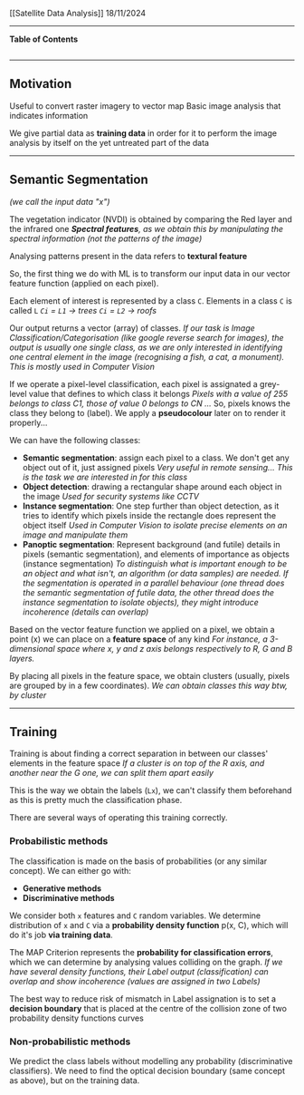 [[Satellite Data Analysis]]
18/11/2024
****
**Table of Contents**
```table-of-contents
```

****
## Motivation

Useful to convert raster imagery to vector map
Basic image analysis that indicates information

We give partial data as **training data** in order for it to perform the image analysis by itself on the yet untreated part of the data


****
## Semantic Segmentation

*(we call the input data "x")*

The vegetation indicator (NVDI) is obtained by comparing the Red layer and the infrared one
	***Spectral features**, as we obtain this by manipulating the spectral information (not the patterns of the image)*

Analysing patterns present in the data refers to **textural feature**

So, the first thing we do with ML is to transform our input data in our vector feature function (applied on each pixel).


Each element of interest is represented by a class `C`. Elements in a class `C` is called `L`
	*`Ci` = `L1` -> trees
	`Ci` = `L2` -> roofs*

Our output returns a vector (array) of classes.
	*If our task is Image Classification/Categorisation (like google reverse search for images), the output is usually one single class, as we are only interested in identifying one central element in the image (recognising a fish, a cat, a monument).
	This is mostly used in Computer Vision*

If we operate a pixel-level classification, each pixel is assignated a grey-level value that defines to which class it belongs
	*Pixels with a value of 255 belongs to class C1, those of value 0 belongs to CN ...*
So, pixels knows the class they belong to (label). We apply a **pseudocolour** later on to render it properly...

We can have the following classes:
- **Semantic segmentation**: assign each pixel to a class. We don't get any object out of it, just assigned pixels
	*Very useful in remote sensing... This is the task we are interested in for this class*
- **Object detection**: drawing a rectangular shape around each object in the image
	*Used for security systems like CCTV*
- **Instance segmentation**: One step further than object detection, as it tries to identify which pixels inside the rectangle does represent the object itself
	*Used in Computer Vision to isolate precise elements on an image and manipulate them*
- **Panoptic segmentation**: Represent background (and futile) details in pixels (semantic segmentation), and elements of importance as objects (instance segmentation)
	*To distinguish what is important enough to be an object and what isn't, an algorithm (or data samples) are needed. If the segmentation is operated in a parallel behaviour (one thread does the semantic segmentation of futile data, the other thread does the instance segmentation to isolate objects), they might introduce incoherence (details can overlap)*


Based on the vector feature function we applied on a pixel, we obtain a point (x) we can place on a **feature space** of any kind
	*For instance, a 3-dimensional space where x, y and z axis belongs respectively to R, G and B layers.*

By placing all pixels in the feature space, we obtain clusters (usually, pixels are grouped by in a few coordinates).
	*We can obtain classes this way btw, by cluster*


****
## Training

Training is about finding a correct separation in between our classes' elements in the feature space
	*If a cluster is on top of the R axis, and another near the G one, we can split them apart easily*

This is the way we obtain the labels (`Lx`), we can't classify them beforehand as this is pretty much the classification phase.

There are several ways of operating this training correctly.


### Probabilistic methods

The classification is made on the basis of probabilities (or any similar concept).
We can either go with:
- **Generative methods**
- **Discriminative methods**

We consider both `x` features and `C` random variables. We determine distribution of `x` and `C` via a **probability density function** p(x, C), which will do it's job **via training data**. 


The MAP Criterion represents the **probability for classification errors**, which we can determine by analysing values colliding on the graph.
	*If we have several density functions, their Label output (classification) can overlap and show incoherence (values are assigned in two Labels)*

The best way to reduce risk of mismatch in Label assignation is to set a **decision boundary** that is placed at the centre of the collision zone of two probability density functions curves


### Non-probabilistic methods

We predict the class labels without modelling any probability (discriminative classifiers).
We need to find the optical decision boundary (same concept as above), but on the training data.



